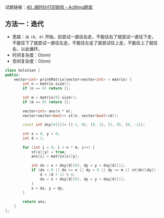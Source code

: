 试题链接：[40. 顺时针打印矩阵 - AcWing题库](https://www.acwing.com/problem/content/description/39/)

## 方法一：迭代

- 思路：从 `(0, 0)` 开始，前尝试一直往右走，不能往右了就尝试一直往下走，不能往下了就尝试一直往左走，不能往左走了就尝试往上走，不能往上了就往右，以此循环。
- 时间复杂度：O(nm)
- 空间复杂度：O(nm)

```cpp
class Solution {
public:
    vector<int> printMatrix(vector<vector<int> > matrix) {
        int n = matrix.size();
        if (n == 0) return {};
        
        int m = matrix[0].size();
        if (m == 0) return {};
        
        vector<int> ans(n * m);
        vector<vector<bool>> st(n, vector<bool>(m));
        
        const int dxy[4][2]= {{-1, 0}, {0, 1}, {1, 0}, {0, -1}};
        
        int x = 0, y = 0;
        int d = 1;
        
        for (int i = 0; i < n * m; i++) {
            st[x][y] = true;
            ans[i] = matrix[x][y];
            
            int dx = x + dxy[d][0], dy = y + dxy[d][1];
            if (dx < 0 || dx >= n || dy < 0 || dy >= m || st[dx][dy]) {
                d = (d + 1) % 4;
                dx = x + dxy[d][0], dy = y + dxy[d][1];
            }
            x = dx, y = dy;
        }
        
        return ans;
    }
};
```
